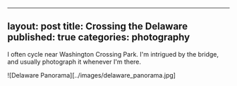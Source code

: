    ---
   layout: post
   title: Crossing the Delaware
   published: true
   categories: photography
   ---

I often cycle near Washington Crossing Park. I'm intrigued by the bridge, and usually photograph it whenever I'm there. 

![Delaware Panorama][../images/delaware_panorama.jpg]